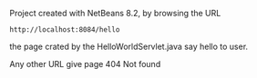 Project created with NetBeans 8.2, by browsing the URL 

    http://localhost:8084/hello 

the page crated by the HelloWorldServlet.java say hello to user.

Any other URL give page 404 Not found 

